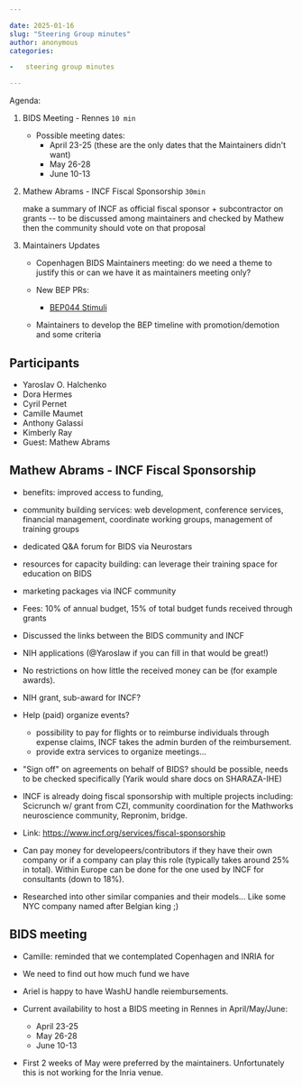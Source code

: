 ```yaml
---

date: 2025-01-16
slug: "Steering Group minutes"
author: anonymous
categories:

-   steering group minutes

---
```


Agenda:

1.  BIDS Meeting - Rennes `10 min`

    -   Possible meeting dates:
        -   April 23-25 (these are the only dates that the Maintainers didn't want)
        -   May 26-28
        -   June 10-13

1.  Mathew Abrams - INCF Fiscal Sponsorship `30min`

    make a summary of INCF as official fiscal sponsor + subcontractor on grants -- to be discussed among maintainers and checked by Mathew then the community should vote on that proposal

1.  Maintainers Updates

    -   Copenhagen BIDS Maintainers meeting: do we need a theme to justify this or can we have it as maintainers meeting only?

    -   New BEP PRs:

        -   [BEP044 Stimuli](https://github.com/bids-standard/bids-specification/pull/2022)

    -   Maintainers to develop the BEP timeline with promotion/demotion and some criteria

<!-- more -->

## Participants

-   Yaroslav O. Halchenko
-   Dora Hermes
-   Cyril Pernet
-   Camille Maumet
-   Anthony Galassi
-   Kimberly Ray
-   Guest: Mathew Abrams

## Mathew Abrams - INCF Fiscal Sponsorship

-   benefits: improved access to funding,

-   community building services:  web development, conference services, financial management, coordinate working groups, management of training groups

-   dedicated Q\&A forum for BIDS via Neurostars

-   resources for capacity building:  can leverage their training space for education on BIDS

-   marketing packages via INCF community

-   Fees: 10% of annual budget, 15% of total budget funds received through grants

-   Discussed the links between the BIDS community and INCF

-   NIH applications (@Yaroslaw if you can fill in that would be great!)

-   No restrictions on how little the received money can be (for example awards).

-   NIH grant, sub-award for INCF?

-   Help (paid) organize events?

    -   possibility to pay for flights or to reimburse individuals through expense claims, INCF takes the admin burden of the reimbursement.
    -   provide extra services to organize meetings...

-   "Sign off" on agreements on behalf of BIDS?  should be possible, needs to be checked specifically (Yarik would share docs on SHARAZA-IHE)

-   INCF is already doing fiscal sponsorship with multiple projects including: Scicrunch w/ grant from CZI, community coordination for the Mathworks neuroscience community, Repronim, bridge.

-   Link: <https://www.incf.org/services/fiscal-sponsorship>

-   Can pay money for developeers/contributors if they have their own company or if a company can play this role (typically takes around 25% in total). Within Europe can be done for the one used by INCF for consultants (down to 18%).

-   Researched into other similar companies and their models... Like some NYC company named after Belgian king ;)

## BIDS meeting

-   Camille: reminded that we contemplated Copenhagen and INRIA for

-   We need to find out how much fund we have

-   Ariel is happy to have WashU handle reiembursements.

-   Current availability to host a BIDS meeting in Rennes in April/May/June:

    -   April 23-25
    -   May 26-28
    -   June 10-13

-   First 2 weeks of May were preferred by the maintainers. Unfortunately this is not working for the Inria venue.
